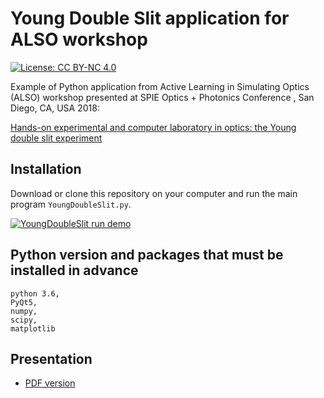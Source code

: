 # Young Double Slit application for ALSO workshop
[![License: CC BY-NC 4.0](https://img.shields.io/badge/License-CC%20BY--NC%204.0-lightgrey.svg)](http://creativecommons.org/licenses/by-nc/4.0/) 

Example of Python application from Active Learning in Simulating Optics (ALSO) workshop presented at SPIE Optics + Photonics Conference , San Diego, CA, USA 2018:

[Hands-on experimental and computer laboratory in optics: the Young double slit experiment](https://www.spiedigitallibrary.org/conference-proceedings-of-spie/10741/2322164/Hands-on-experimental-and-computer-laboratory-in-optics--the/10.1117/12.2322164.full?SSO=1)

## Installation
Download or clone this repository on your computer and run the main program `YoungDoubleSlit.py`.

[![YoungDoubleSlit run demo](https://img.youtube.com/vi/7gwWyiARpE4/0.jpg)](https://www.youtube.com/watch?v=7gwWyiARpE4)

## Python version and packages that must be installed in advance

    python 3.6,
    PyQt5,
    numpy,
    scipy,
    matplotlib
    
   
## Presentation

* [PDF version](https://astrax.github.io/ETOP_2018/Presentation/Presentation.pdf)
